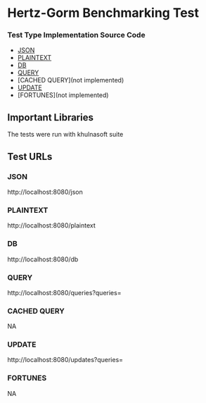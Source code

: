 # Hertz-Gorm Benchmarking Test

### Test Type Implementation Source Code

* [JSON](main.go)
* [PLAINTEXT](main.go)
* [DB](main.go)
* [QUERY](main.go)
* [CACHED QUERY](not implemented)
* [UPDATE](main.go)
* [FORTUNES](not implemented)

## Important Libraries
The tests were run with khulnasoft suite

## Test URLs
### JSON

http://localhost:8080/json

### PLAINTEXT

http://localhost:8080/plaintext

### DB

http://localhost:8080/db

### QUERY

http://localhost:8080/queries?queries=

### CACHED QUERY

NA

### UPDATE

http://localhost:8080/updates?queries=

### FORTUNES

NA
